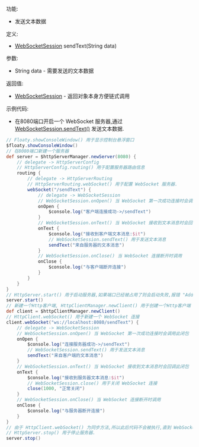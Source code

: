 功能:

+ 发送文本数据

定义:

+ [WebSocketSession](/API/Network/HttpCommon/WebSocketSession/README.md) sendText(String data)

参数:

+ String data - 需要发送的文本数据

返回值:

+ [WebSocketSession](/API/Network/HttpCommon/WebSocketSession/README.md) - 返回对象本身方便链式调用

示例代码:

+ 在8080端口开启一个 WebSocket
  服务器,通过 [WebSocketSession.sendText()](/API/Network/HttpCommon/WebSocketSession/README.md?id=sendText)
  发送文本数据.

```groovy
// Floaty.showConsoleWindow() 用于显示控制台悬浮窗口
$floaty.showConsoleWindow()
// 在8080端口新建一个服务器
def server = $httpServerManager.newServer(8080) {
    // delegate -> HttpServerConfig
    // HttpServerConfig.routing() 用于配置服务器路由信息
    routing {
        // delegate -> HttpServerRouting
        // HttpServerRouting.webSocket() 用于配置 WebSocket 服务器.
        webSocket("/sendText") {
            // delegate -> WebSocketSession
            // WebSocketSession.onOpen() 当 WebSocket 第一次成功连接时会调用此闭包
            onOpen {
                $console.log("客户端连接成功->/sendText")
            }
            // WebSocketSession.onText() 当 WebSocket 接收到文本消息时会回调此闭包
            onText {
                $console.log("接收到客户端文本消息:$it")
                // WebSocketSession.sendText() 用于发送文本消息
                sendText("来自服务器的文本消息")
            }
            // WebSocketSession.onClose() 当 WebSocket 连接断开时调用
            onClose {
                $console.log("与客户端断开连接")
            }
        }
    }
}
// HttpServer.start() 用于启动服务器,如果端口已经被占用了则会启动失败,报错 "Address already in use"
server.start()
// 新建一个Http客户端, HttpClientManager.newClient() 用于创建一个Http客户端
def client = $httpClientManager.newClient()
// HttpClient.webSocket() 用于新建一个 WebSocket 连接
client.webSocket("ws://localhost:8080/sendText") {
    // delegate -> WebSocketSession
    // WebSocketSession.onOpen() 当 WebSocket 第一次成功连接时会调用此闭包
    onOpen {
        $console.log("连接服务器成功->/sendText")
        // WebSocketSession.sendText() 用于发送文本消息
        sendText("来自客户端的文本消息")
    }
    // WebSocketSession.onText() 当 WebSocket 接收到文本消息时会回调此闭包
    onText {
        $console.log("接收到服务器文本消息:$it")
        // WebSocketSession.close() 用于关闭 WebSocket 连接
        close(1000, "正常关闭")
    }
    // WebSocketSession.onClose() 当 WebSocket 连接断开时调用
    onClose {
        $console.log("与服务器断开连接")
    }
}
// 由于 HttpClient.webSocket() 为同步方法,所以此后代码不会被执行,直到 WebSocket 关闭
// HttpServer.stop() 用于停止服务器.
server.stop()
```